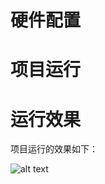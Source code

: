 

# 硬件配置



# 项目运行


# 运行效果

项目运行的效果如下：

![alt text](images/c4801dbc-7fea-471f-b7e9-687115e69086.gif)